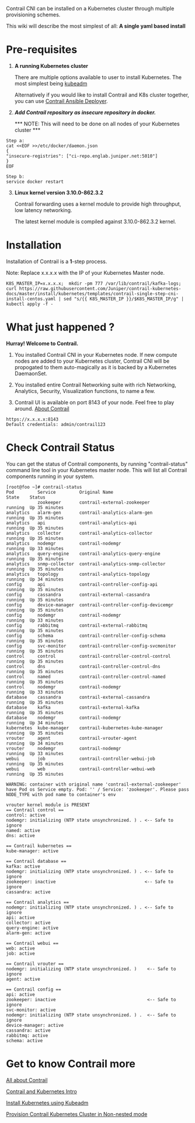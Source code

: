 Contrail CNI can be installed on a Kubernetes cluster through multiple provisioning schemes.

This wiki will describe the most simplest of all: **A single yaml based install**

# Pre-requisites
1. **A running Kubernetes cluster**

   There are multiple options available to user to install Kubernetes. The most simplest being [kubeadm](https://kubernetes.io/docs/setup/independent/create-cluster-kubeadm/)

   Alternatively if you would like to install Contrail and K8s cluster together, you can use [Contrail Ansible Deployer](https://github.com/Juniper/contrail-ansible-deployer/wiki/Contrail-microservice-installation-with-kubernetes).

2. ***Add Contrail repository as insecure repository in docker.***

   *** NOTE: This will need to be done on all nodes of your Kubernetes cluster ***
```
Step a:
cat <<EOF >>/etc/docker/daemon.json
{
"insecure-registries": ["ci-repo.englab.juniper.net:5010"]
}
EOF

Step b:
service docker restart
```
3. **Linux kernel version 3.10.0-862.3.2**

   Contrail forwarding uses a kernel module to provide high throughput, low latency networking.

   The latest kernel module is compiled against 3.10.0-862.3.2 kernel.

# Installation
  Installation of Contrail is a **1**-step process.

  Note: Replace x.x.x.x with the IP of your Kubernetes Master node.

```
K8S_MASTER_IP=x.x.x.x;  mkdir -pm 777 /var/lib/contrail/kafka-logs; curl https://raw.githubusercontent.com/Juniper/contrail-kubernetes-docs/master/install/kubernetes/templates/contrail-single-step-cni-install-centos.yaml | sed "s/{{ K8S_MASTER_IP }}/$K8S_MASTER_IP/g" | kubectl apply -f -
```

# What just happened ?

**Hurray! Welcome to Contrail.**

1. You installed Contrail CNI in your Kubernetes node. If new compute nodes are added to your Kubernetes cluster, Contrail CNI will be propogated to them auto-magically as it is backed by a Kubernetes DaemaonSet.

2. You installed entire Contrail Networking suite with rich Networking, Analytics, Security, Visualization functions, to name a few.

3. Contrail UI is available on port 8143 of your node.  Feel free to play around. [About Contrail](https://www.juniper.net/documentation/en_US/release-independent/contrail/information-products/pathway-pages/index.html)
```
https://x.x.x.x:8143
Default credentials: admin/contrail123
```
# Check Contrail Status

You can get the status of Contrail components, by running "contrail-status" command line tool in your Kubernetes master node. This will list all Contrail components running in your system.
```
[root@foo ~]# contrail-status
Pod         Service         Original Name                          State    Status         
            zookeeper       contrail-external-zookeeper            running  Up 35 minutes  
analytics   alarm-gen       contrail-analytics-alarm-gen           running  Up 35 minutes  
analytics   api             contrail-analytics-api                 running  Up 35 minutes  
analytics   collector       contrail-analytics-collector           running  Up 35 minutes  
analytics   nodemgr         contrail-nodemgr                       running  Up 33 minutes  
analytics   query-engine    contrail-analytics-query-engine        running  Up 35 minutes  
analytics   snmp-collector  contrail-analytics-snmp-collector      running  Up 35 minutes  
analytics   topology        contrail-analytics-topology            running  Up 34 minutes  
config      api             contrail-controller-config-api         running  Up 35 minutes  
config      cassandra       contrail-external-cassandra            running  Up 35 minutes  
config      device-manager  contrail-controller-config-devicemgr   running  Up 35 minutes  
config      nodemgr         contrail-nodemgr                       running  Up 33 minutes  
config      rabbitmq        contrail-external-rabbitmq             running  Up 35 minutes  
config      schema          contrail-controller-config-schema      running  Up 35 minutes  
config      svc-monitor     contrail-controller-config-svcmonitor  running  Up 35 minutes  
control     control         contrail-controller-control-control    running  Up 35 minutes  
control     dns             contrail-controller-control-dns        running  Up 35 minutes  
control     named           contrail-controller-control-named      running  Up 35 minutes  
control     nodemgr         contrail-nodemgr                       running  Up 33 minutes  
database    cassandra       contrail-external-cassandra            running  Up 35 minutes  
database    kafka           contrail-external-kafka                running  Up 35 minutes  
database    nodemgr         contrail-nodemgr                       running  Up 34 minutes  
kubernetes  kube-manager    contrail-kubernetes-kube-manager       running  Up 35 minutes  
vrouter     agent           contrail-vrouter-agent                 running  Up 34 minutes  
vrouter     nodemgr         contrail-nodemgr                       running  Up 33 minutes  
webui       job             contrail-controller-webui-job          running  Up 35 minutes  
webui       web             contrail-controller-webui-web          running  Up 35 minutes  

WARNING: container with original name 'contrail-external-zookeeper' have Pod os Service empty. Pod: '' / Service: 'zookeeper'. Please pass NODE_TYPE with pod name to container's env

vrouter kernel module is PRESENT
== Contrail control ==
control: active
nodemgr: initializing (NTP state unsynchronized. ) . <-- Safe to ignore
named: active
dns: active

== Contrail kubernetes ==
kube-manager: active

== Contrail database ==
kafka: active
nodemgr: initializing (NTP state unsynchronized. ) . <-- Safe to ignore
zookeeper: inactive                                  <-- Safe to ignore
cassandra: active

== Contrail analytics ==
nodemgr: initializing (NTP state unsynchronized. ) . <-- Safe to ignore
api: active
collector: active
query-engine: active
alarm-gen: active

== Contrail webui ==
web: active
job: active

== Contrail vrouter ==
nodemgr: initializing (NTP state unsynchronized. )    <-- Safe to ignore
agent: active

== Contrail config ==
api: active
zookeeper: inactive                                   <-- Safe to ignore
svc-monitor: active
nodemgr: initializing (NTP state unsynchronized. ) .  <-- Safe to ignore
device-manager: active
cassandra: active
rabbitmq: active
schema: active

```

# Get to know Contrail more

[All about Contrail](https://www.juniper.net/documentation/en_US/release-independent/contrail/information-products/pathway-pages/index.html)

[Contrail and Kubernetes Intro](https://github.com/Juniper/contrail-controller/wiki/Kubernetes)

[Install Kubernetes using Kubeadm](https://github.com/Juniper/contrail-controller/wiki/Install-K8s-using-Kubeadm)

[Provision Contrail Kubernetes Cluster in Non-nested mode](https://github.com/Juniper/contrail-ansible-deployer/wiki/Provision-Contrail-Kubernetes-Cluster-in-Non-nested-Mode)
